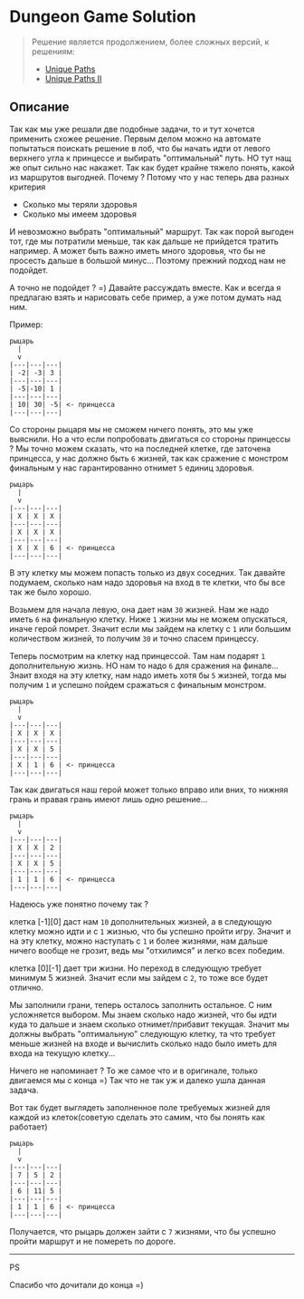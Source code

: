 # Dungeon Game Solution

> Решение является продолжением, более сложных версий, к решениям: 
>- [Unique Paths](/solutions/unique_paths/solution/)
>- [Unique Paths II](/solutions/unique_paths_ii/solution/)

## Описание

Так как мы уже решали две подобные задачи, то и тут хочется применить схожее решение. Первым делом можно на автомате попытаться поискать решение в лоб, что бы начать идти от левого верхнего угла к принцессе и выбирать "оптимальный" путь. НО тут нащ же опыт сильно нас накажет. Так как будет крайне тяжело понять, какой из маршрутов выгодней. Почему ? Потому что у нас теперь два разных критерия
- Сколько мы теряли здоровья
- Сколько мы имеем здоровья

И невозможно выбрать "оптимальный" маршрут. Так как порой выгоден тот, где мы потратили меньше, так как дальше не прийдется тратить например. А может быть важно иметь много здоровья, что бы не просесть дальше в большой минус... Поэтому прежний подход нам не подойдет.

А точно не подойдет ? =)
Давайте рассуждать вместе. Как и всегда я предлагаю взять и нарисовать себе пример, а уже потом думать над ним.

Пример:

```
рыцарь
  |
  v
|---|---|---|
| -2| -3| 3 |
|---|---|---|
| -5|-10| 1 |
|---|---|---|
| 10| 30| -5| <- принцесса
|---|---|---|
```

Со стороны рыцаря мы не сможем ничего понять, это мы уже выяснили. Но а что если попробовать двигаться со стороны принцессы ? Мы точно можем сказать, что на последней клетке, где заточена принцесса, у нас должно быть `6` жизней, так как сражение с монстром финальным у нас гарантированно отнимет `5` единиц здоровья.


```
рыцарь
  |
  v
|---|---|---|
| X | X | X |
|---|---|---|
| X | X | X |
|---|---|---|
| X | X | 6 | <- принцесса
|---|---|---|
```

В эту клетку мы можем попасть только из двух соседних. Так давайте подумаем, сколько нам надо здоровья на вход в те клетки, что бы все так же было хорошо.

Возьмем для начала левую, она дает нам `30` жизней. Нам же надо иметь `6` на финальную клетку. Ниже `1` жизни мы не можем опускаться, иначе герой помрет. Значит если мы зайдем на клетку с `1` или большим количеством жизней, то получим `30` и точно спасем принцессу.

Теперь посмотрим на клетку над принцессой. Там нам подарят `1` дополнительную жизнь. НО нам то надо `6` для сражения на финале... Знаит входя на эту клетку, нам надо иметь хотя бы `5` жизней, тогда мы получим `1` и успешно пойдем сражаться с финальным монстром.

```
рыцарь
  |
  v
|---|---|---|
| X | X | X |
|---|---|---|
| X | X | 5 |
|---|---|---|
| X | 1 | 6 | <- принцесса
|---|---|---|
```

Так как двигаться наш герой может только вправо или вних, то нижняя грань и правая грань имеют лишь одно решение...

```
рыцарь
  |
  v
|---|---|---|
| X | X | 2 |
|---|---|---|
| X | X | 5 |
|---|---|---|
| 1 | 1 | 6 | <- принцесса
|---|---|---|
```

Надеюсь уже понятно почему так ? 

клетка [-1][0] даст нам `10` дополнительных жизней, а в следующую клетку можно идти и с `1` жизнью, что бы успешно пройти игру. Значит и на эту клетку, можно наступать с `1` и более жизнями, нам дальше ничего вообще не грозит, ведь мы "отхилимся" и легко всех победим.

клетка [0][-1] дает три жизни. Но переход в следующую требует минимум 5 жизней. Значит если мы зайдем с `2`, то тоже все будет отлично.

Мы заполнили грани, теперь осталось заполнить остальное. С ним усложняется выбором. Мы знаем сколько надо жизней, что бы идти куда то дальше и знаем сколько отнимет/прибавит текущая. Значит мы должны выбрать "оптимальную" следующую клетку, та что требует меньше жизней на входе и вычислить сколько надо было иметь для входа на текущую клетку... 

Ничего не напоминает ? То же самое что и в оригинале, только двигаемся мы с конца =) Так что не так уж и далеко ушла данная задача.

Вот так будет выглядеть заполненное поле требуемых жизней для каждой из клеток(советую сделать это самим, что бы понять как работает)

```
рыцарь
  |
  v
|---|---|---|
| 7 | 5 | 2 |
|---|---|---|
| 6 | 11| 5 |
|---|---|---|
| 1 | 1 | 6 | <- принцесса
|---|---|---|
```

Получается, что рыцарь должен зайти с `7` жизнями, что бы успешно пройти маршрут и не помереть по дороге.

---

PS

Спасибо что дочитали до конца =)